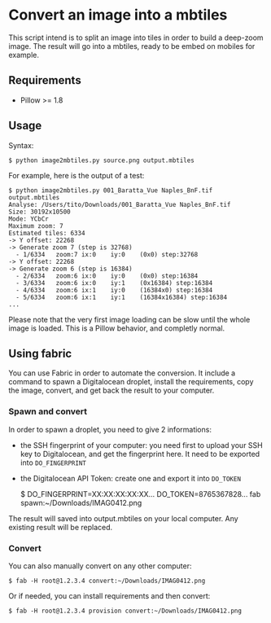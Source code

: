 # Convert an image into a mbtiles

This script intend is to split an image into tiles in order to build a
deep-zoom image. The result will go into a mbtiles, ready to be embed on
mobiles for example.


## Requirements

- Pillow >= 1.8

## Usage

Syntax:

	$ python image2mbtiles.py source.png output.mbtiles
	
For example, here is the output of a test:

	$ python image2mbtiles.py 001_Baratta_Vue Naples_BnF.tif output.mbtiles
	Analyse: /Users/tito/Downloads/001_Baratta_Vue Naples_BnF.tif
	Size: 30192x10500
	Mode: YCbCr
	Maximum zoom: 7
	Estimated tiles: 6334
	-> Y offset: 22268
	-> Generate zoom 7 (step is 32768)
	  - 1/6334	 zoom:7	ix:0	iy:0	(0x0) step:32768
	-> Y offset: 22268
	-> Generate zoom 6 (step is 16384)
	  - 2/6334	 zoom:6	ix:0	iy:0	(0x0) step:16384
	  - 3/6334	 zoom:6	ix:0	iy:1	(0x16384) step:16384
	  - 4/6334	 zoom:6	ix:1	iy:0	(16384x0) step:16384
	  - 5/6334	 zoom:6	ix:1	iy:1	(16384x16384) step:16384
    ...

Please note that the very first image loading can be slow until the whole image
is loaded. This is a Pillow behavior, and completly normal.


## Using fabric

You can use Fabric in order to automate the conversion. It include a command to
spawn a Digitalocean droplet, install the requirements, copy the image, convert,
and get back the result to your computer.

### Spawn and convert

In order to spawn a droplet, you need to give 2 informations:

- the SSH fingerprint of your computer: you need first to upload your SSH key
  to Digitalocean, and get the fingerprint here. It need to be exported into
  `DO_FINGERPRINT`
- the Digitalocean API Token: create one and export it into `DO_TOKEN`

	$ DO_FINGERPRINT=XX:XX:XX:XX:XX... DO_TOKEN=8765367828... fab spawn:~/Downloads/IMAG0412.png

The result will saved into output.mbtiles on your local computer. Any existing
result will be replaced.

### Convert

You can also manually convert on any other computer:

	$ fab -H root@1.2.3.4 convert:~/Downloads/IMAG0412.png

Or if needed, you can install requirements and then convert:

	$ fab -H root@1.2.3.4 provision convert:~/Downloads/IMAG0412.png
